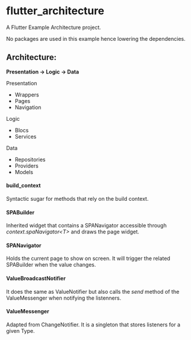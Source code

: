 # flutter_architecture

A Flutter Example Architecture project.

No packages are used in this example hence lowering the dependencies.

## Architecture: 
**Presentation -> Logic -> Data**

Presentation
* Wrappers
* Pages
* Navigation

Logic
* Blocs
* Services

Data
* Repositories
* Providers
* Models

#### build_context

Syntactic sugar for methods that rely on the build context.

#### SPABuilder

Inherited widget that contains a SPANavigator accessible through *context.spaNavigator\<T\>* and draws the page widget.

#### SPANavigator

Holds the current page to show on screen. It will trigger the related SPABuilder when the value changes.

#### ValueBroadcastNotifier

It does the same as ValueNotifier but also calls the *send* method of the ValueMessenger when notifying the listenners.

#### ValueMessenger

Adapted from ChangeNotifier. It is a singleton that stores listeners for a given Type.

